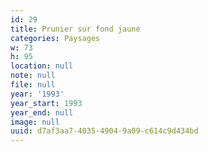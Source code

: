 ```yaml
---
id: 29
title: Prunier sur fond jaune
categories: Paysages
w: 73
h: 95
location: null
note: null
file: null
year: '1993'
year_start: 1993
year_end: null
image: null
uuid: d7af3aa7-4035-4904-9a09-c614c9d434bd
---
```



